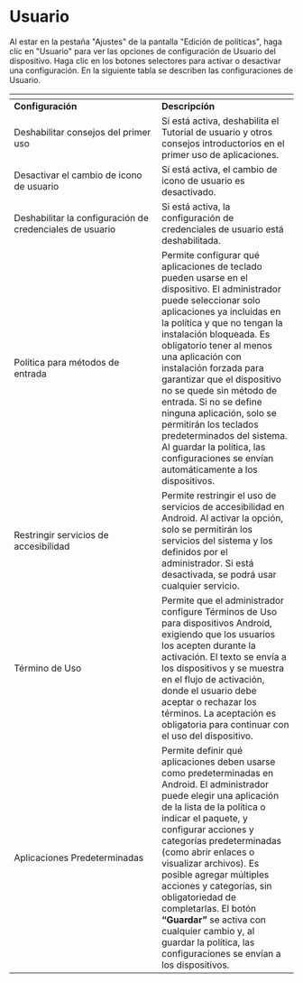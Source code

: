 # Usuario

Al estar en la pestaña "Ajustes" de la pantalla "Edición de políticas", haga clic en "Usuario" para ver las opciones de configuración de Usuario del dispositivo. Haga clic en los botones selectores para activar o desactivar una configuración. En la siguiente tabla se describen las configuraciones de Usuario.

<table data-header-hidden><thead><tr><th width="246"></th><th></th></tr></thead><tbody><tr><td><strong>Configuración</strong></td><td><strong>Descripción</strong></td></tr><tr><td>Deshabilitar consejos del primer uso</td><td>Sí está activa, deshabilita el Tutorial de usuario y otros consejos introductorios en el primer uso de aplicaciones.</td></tr><tr><td>Desactivar el cambio de icono de usuario</td><td>Sí está activa, el cambio de icono de usuario es desactivado.</td></tr><tr><td>Deshabilitar la configuración de credenciales de usuario</td><td>Si está activa, la configuración de credenciales de usuario está deshabilitada.</td></tr><tr><td>Política para métodos de entrada</td><td>Permite configurar qué aplicaciones de teclado pueden usarse en el dispositivo. El administrador puede seleccionar solo aplicaciones ya incluidas en la política y que no tengan la instalación bloqueada. Es obligatorio tener al menos una aplicación con instalación forzada para garantizar que el dispositivo no se quede sin método de entrada. Si no se define ninguna aplicación, solo se permitirán los teclados predeterminados del sistema. Al guardar la política, las configuraciones se envían automáticamente a los dispositivos.</td></tr><tr><td>Restringir servicios de accesibilidad</td><td>Permite restringir el uso de servicios de accesibilidad en Android. Al activar la opción, solo se permitirán los servicios del sistema y los definidos por el administrador. Si está desactivada, se podrá usar cualquier servicio.</td></tr><tr><td>Término de Uso</td><td>Permite que el administrador configure Términos de Uso para dispositivos Android, exigiendo que los usuarios los acepten durante la activación. El texto se envía a los dispositivos y se muestra en el flujo de activación, donde el usuario debe aceptar o rechazar los términos. La aceptación es obligatoria para continuar con el uso del dispositivo.</td></tr><tr><td>Aplicaciones Predeterminadas</td><td>Permite definir qué aplicaciones deben usarse como predeterminadas en Android. El administrador puede elegir una aplicación de la lista de la política o indicar el paquete, y configurar acciones y categorías predeterminadas (como abrir enlaces o visualizar archivos). Es posible agregar múltiples acciones y categorías, sin obligatoriedad de completarlas. El botón <strong>“Guardar”</strong> se activa con cualquier cambio y, al guardar la política, las configuraciones se envían a los dispositivos.</td></tr></tbody></table>

